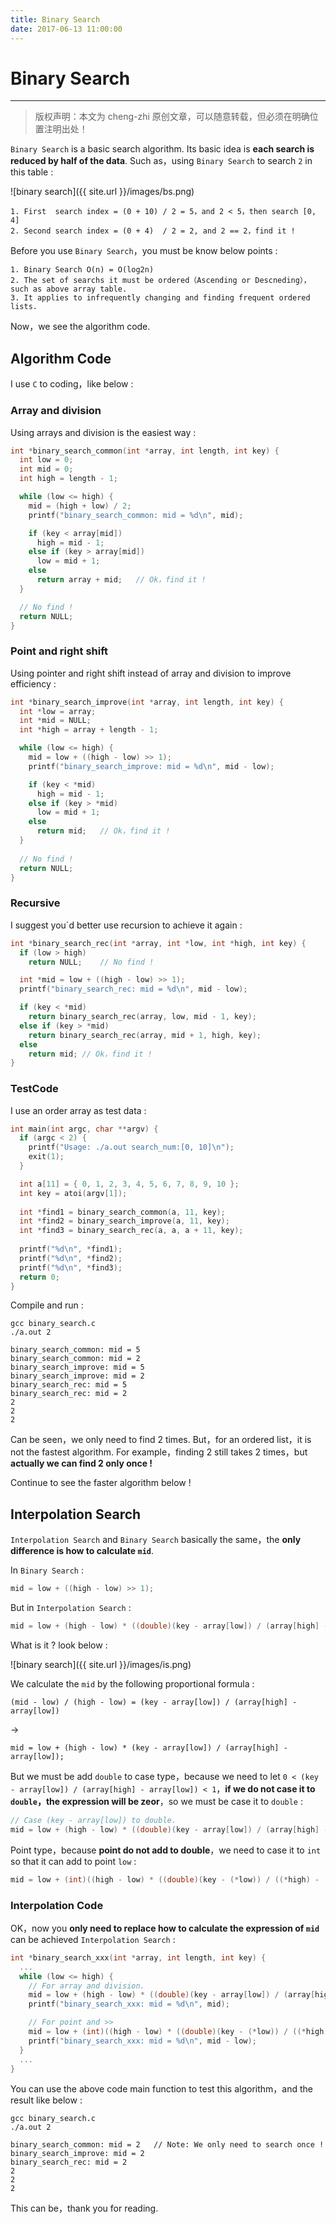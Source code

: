 ```yaml
---
title: Binary Search 
date: 2017-06-13 11:00:00
---
```


# Binary Search
***
> 版权声明：本文为 cheng-zhi 原创文章，可以随意转载，但必须在明确位置注明出处！ 

`Binary Search` is a basic search algorithm. Its basic idea is **each search is reduced by half of the data**. Such as，using `Binary Search` to search `2` in this table :

![binary search]({{ site.url }}/images/bs.png)

	1. First  search index = (0 + 10) / 2 = 5，and 2 < 5，then search [0, 4]
	2. Second search index = (0 + 4)  / 2 = 2, and 2 == 2，find it !

Before you use `Binary Search`，you must be know below points :
	
	1. Binary Search O(n) = O(log2n)
	2. The set of searchs it must be ordered（Ascending or Descneding），such as above array table. 
	3. It applies to infrequently changing and finding frequent ordered lists.

Now，we see the algorithm code.

## Algorithm Code
I use `C` to coding，like below :

### Array and division
Using arrays and division is the easiest way : 
```c
int *binary_search_common(int *array, int length, int key) {
  int low = 0;
  int mid = 0;
  int high = length - 1;

  while (low <= high) {
    mid = (high + low) / 2;
    printf("binary_search_common: mid = %d\n", mid);

    if (key < array[mid])
      high = mid - 1;
    else if (key > array[mid])
      low = mid + 1;
    else 
      return array + mid;	// Ok，find it !
  }

  // No find !
  return NULL;
}
```


### Point and right shift 
Using pointer and right shift instead of array and division to improve efficiency :
```c
int *binary_search_improve(int *array, int length, int key) {
  int *low = array;
  int *mid = NULL;
  int *high = array + length - 1;

  while (low <= high) {
    mid = low + ((high - low) >> 1);
    printf("binary_search_improve: mid = %d\n", mid - low);

    if (key < *mid)
      high = mid - 1;
    else if (key > *mid)
      low = mid + 1;
    else 
      return mid;	// Ok，find it !
  }
  
  // No find !
  return NULL;
}
```

### Recursive
I suggest you`d better use recursion to achieve it again :

```c
int *binary_search_rec(int *array, int *low, int *high, int key) {
  if (low > high) 
    return NULL;	// No find !

  int *mid = low + ((high - low) >> 1);
  printf("binary_search_rec: mid = %d\n", mid - low);

  if (key < *mid)
    return binary_search_rec(array, low, mid - 1, key);
  else if (key > *mid)
    return binary_search_rec(array, mid + 1, high, key);
  else
    return mid;	// Ok，find it !
}
```

### TestCode
I use an order array as test data : 
```c
int main(int argc, char **argv) {
  if (argc < 2) {
    printf("Usage: ./a.out search_num:[0, 10]\n");
	exit(1);
  }

  int a[11] = { 0, 1, 2, 3, 4, 5, 6, 7, 8, 9, 10 };
  int key = atoi(argv[1]);
   
  int *find1 = binary_search_common(a, 11, key); 
  int *find2 = binary_search_improve(a, 11, key); 
  int *find3 = binary_search_rec(a, a, a + 11, key);
  
  printf("%d\n", *find1);
  printf("%d\n", *find2); 
  printf("%d\n", *find3);
  return 0;
}
```

Compile and run :
```
gcc binary_search.c
./a.out 2

binary_search_common: mid = 5
binary_search_common: mid = 2
binary_search_improve: mid = 5
binary_search_improve: mid = 2
binary_search_rec: mid = 5
binary_search_rec: mid = 2
2
2
2
```

Can be seen，we only need to find 2 times. But，for an ordered list，it is not the fastest algorithm. For example，finding 2 still takes 2 times，but **actually we can find 2 only once !**

Continue to see the faster algorithm below !

## Interpolation Search
`Interpolation Search` and `Binary Search` basically the same，the **only difference is how to calculate `mid`**.

In `Binary Search` :
```c
mid = low + ((high - low) >> 1);
```
But in `Interpolation Search` :
```c
mid = low + (high - low) * ((double)(key - array[low]) / (array[high] - array[low]));
```
What is it ? look below :

![binary search]({{ site.url }}/images/is.png)

We calculate the `mid` by the following proportional formula :
```
(mid - low) / (high - low) = (key - array[low]) / (array[high] - array[low])
```
->
```
mid = low + (high - low) * (key - array[low]) / (array[high] - array[low]);
```
But we must be add `double` to case type，because we need to let `0 < (key - array[low]) / (array[high] - array[low]) < 1`，**if we do not case it to `double`，the expression will be zeor**，so we must be case it to `double` :
```c
// Case (key - array[low]) to double.
mid = low + (high - low) * ((double)(key - array[low]) / (array[high] - array[low]));
```

Point type，because **point do not add to double**，we need to case it to `int` so that it can add to point `low` :
```c
mid = low + (int)((high - low) * ((double)(key - (*low)) / ((*high) - (*low))));
```

### Interpolation Code

OK，now you **only need to replace how to calculate the expression of `mid`** can be achieved `Interpolation Search` :
```c
int *binary_search_xxx(int *array, int length, int key) {
  ...
  while (low <= high) {
    // For array and division.
    mid = low + (high - low) * ((double)(key - array[low]) / (array[high] - array[low]));
    printf("binary_search_xxx: mid = %d\n", mid);

    // For point and >>
    mid = low + (int)((high - low) * ((double)(key - (*low)) / ((*high) - (*low))));
    printf("binary_search_xxx: mid = %d\n", mid - low);
  }
  ...
}
```

You can use the above code main function to test this algorithm，and the result like below :
```
gcc binary_search.c
./a.out 2

binary_search_common: mid = 2	// Note: We only need to search once !
binary_search_improve: mid = 2
binary_search_rec: mid = 2
2
2
2
```


This can be，thank you for reading.

